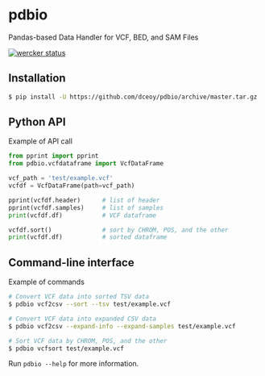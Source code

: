 pdbio
=====

Pandas-based Data Handler for VCF, BED, and SAM Files

[![wercker status](https://app.wercker.com/status/fe5472a8f890edd3169e7bae5b648bac/s/master "wercker status")](https://app.wercker.com/project/byKey/fe5472a8f890edd3169e7bae5b648bac)

Installation
------------

```sh
$ pip install -U https://github.com/dceoy/pdbio/archive/master.tar.gz
```

Python API
----------

Example of API call

```py
from pprint import pprint
from pdbio.vcfdataframe import VcfDataFrame

vcf_path = 'test/example.vcf'
vcfdf = VcfDataFrame(path=vcf_path)

pprint(vcfdf.header)      # list of header
pprint(vcfdf.samples)     # list of samples
print(vcfdf.df)           # VCF dataframe

vcfdf.sort()              # sort by CHROM, POS, and the other
print(vcfdf.df)           # sorted dataframe
```

Command-line interface
----------------------

Example of commands

```sh
# Convert VCF data into sorted TSV data
$ pdbio vcf2csv --sort --tsv test/example.vcf

# Convert VCF data into expanded CSV data
$ pdbio vcf2csv --expand-info --expand-samples test/example.vcf

# Sort VCF data by CHROM, POS, and the other
$ pdbio vcfsort test/example.vcf
```

Run `pdbio --help` for more information.
